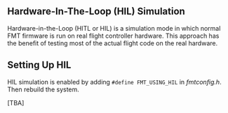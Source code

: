 
## Hardware-In-The-Loop (HIL) Simulation

Hardware-in-the-Loop (HITL or HIL) is a simulation mode in which normal FMT firmware is run on real flight controller hardware. This approach has the benefit of testing most of the actual flight code on the real hardware.

## Setting Up HIL

HIL simulation is enabled by adding `#define FMT_USING_HIL` in *fmtconfig.h*. Then rebuild the system.

[TBA]